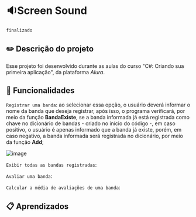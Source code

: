 # 🔉Screen Sound
`finalizado`

## ✏️ Descrição do projeto
Esse projeto foi desenvolvido durante as aulas do curso "C#: Criando sua primeira aplicação", da plataforma _Alura_.

## 🔨 Funcionalidades
`Registrar uma banda`: ao selecionar essa opção, o usuário deverá informar o nome da banda que deseja registrar, após isso, o programa verificará, por meio da função **BandaExiste**, se a banda informada já está registrada como chave no dicionário de bandas - criado no início do código -, em caso positivo, o usuário é apenas informado que a banda já existe, porém, em caso negativo, a banda informada será registrada no dicionário, por meio da função **Add**;

  ![image](https://github.com/Maria-Faria/ScreenSound/assets/114308727/6c185189-4c08-463c-adae-575535f37afb)


`Exibir todas as bandas registradas`:

`Avaliar uma banda`: 

`Calcular a média de avaliações de uma banda`: 

## 📋 Aprendizados
